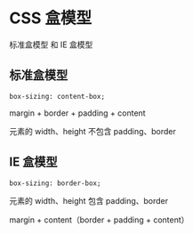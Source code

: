 # CSS 盒模型

标准盒模型 和 IE 盒模型

## 标准盒模型

`box-sizing: content-box;`

margin + border + padding + content

元素的 width、height 不包含 padding、border

## IE 盒模型

`box-sizing: border-box;`

元素的 width、height 包含 padding、border

margin + content（border + padding + content）
